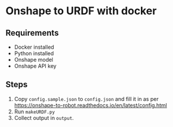 # Onshape to URDF with docker
## Requirements
- Docker installed
- Python installed
- Onshape model
- Onshape API key

## Steps
1. Copy `config.sample.json` to `config.json` and fill it in as per https://onshape-to-robot.readthedocs.io/en/latest/config.html
2. Run `makeURDF.py`
3. Collect output in `output`.
